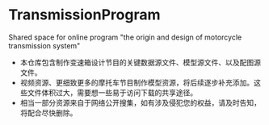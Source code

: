 # TransmissionProgram
Shared space for online program "the origin and design of motorcycle transmission system"

- 本仓库包含制作变速箱设计节目的关键数据源文件、模型源文件、以及配图源文件。
- 视频资源、更细致更多的摩托车节目制作模型资源，将后续逐步补充添加。这些文件体积过大，需要想一些易于访问下载的共享途径。
- 相当一部分资源来自于网络公开搜集，如有涉及侵犯您的权益，请及时告知，将配合尽快删除。
